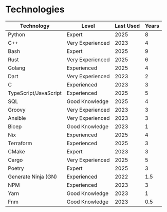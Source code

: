 # Technologies

| Technology            | Level            | Last Used | Years |
| --------------------- | ---------------- | --------- | ----- |
| Python                | Expert           | 2025      | 8     |
| C++                   | Very Experienced | 2023      | 4     |
| Bash                  | Expert           | 2025      | 9     |
| Rust                  | Very Experienced | 2025      | 6     |
| Golang                | Experienced      | 2025      | 4     |
| Dart                  | Very Experienced | 2023      | 2     |
| C                     | Experienced      | 2023      | 3     |
| TypeScript/JavaScript | Experienced      | 2025      | 5     |
| SQL                   | Good Knowledge   | 2025      | 4     |
| Groovy                | Very Experienced | 2023      | 3     |
| Ansible               | Very Experienced | 2023      | 3     |
| Bicep                 | Good Knowledge   | 2023      | 1     |
| Nix                   | Experienced      | 2025      | 4     |
| Terraform             | Experienced      | 2025      | 3     |
| CMake                 | Expert           | 2023      | 3     |
| Cargo                 | Very Experienced | 2025      | 5     |
| Poetry                | Expert           | 2025      | 3     |
| Generate Ninja (GN)   | Experienced      | 2022      | 1.5   |
| NPM                   | Experienced      | 2023      | 3     |
| Yarn                  | Good Knowledge   | 2023      | 1     |
| Fnm                   | Good Knowledge   | 2023      | 0.5   |
